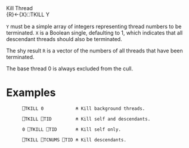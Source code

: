 <div class="heading">
  <div class="name">Kill Thread</div>
  <div class="command">{R}←{X}⎕TKILL Y</div>
</div>

`Y` must be a simple array of integers representing thread numbers to be terminated. `X` is a Boolean single, defaulting to 1, which indicates that all descendant threads should also be terminated.

The shy result `R` is a vector of the numbers of all threads that have been terminated.

The base thread 0 is always excluded from the cull.

# Examples
```apl
      ⎕TKILL 0            ⍝ Kill background threads.
 
      ⎕TKILL ⎕TID         ⍝ Kill self and descendants.
 
      0 ⎕TKILL ⎕TID       ⍝ Kill self only.
 
      ⎕TKILL ⎕TCNUMS ⎕TID ⍝ Kill descendants.
```
